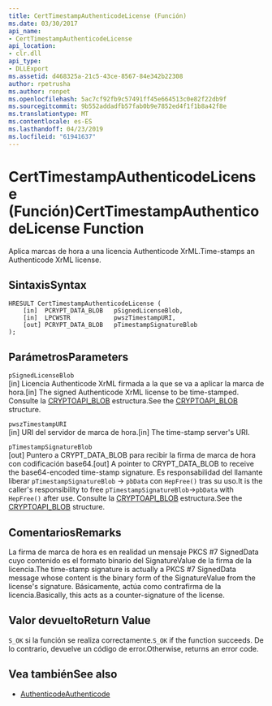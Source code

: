 ```yaml
---
title: CertTimestampAuthenticodeLicense (Función)
ms.date: 03/30/2017
api_name:
- CertTimestampAuthenticodeLicense
api_location:
- clr.dll
api_type:
- DLLExport
ms.assetid: d468325a-21c5-43ce-8567-84e342b22308
author: rpetrusha
ms.author: ronpet
ms.openlocfilehash: 5ac7cf92fb9c57491ff45e664513c0e82f22db9f
ms.sourcegitcommit: 9b552addadfb57fab0b9e7852ed4f1f1b8a42f8e
ms.translationtype: MT
ms.contentlocale: es-ES
ms.lasthandoff: 04/23/2019
ms.locfileid: "61941637"
---
```

# <a name="certtimestampauthenticodelicense-function"></a><span data-ttu-id="7cc9e-102">CertTimestampAuthenticodeLicense (Función)</span><span class="sxs-lookup"><span data-stu-id="7cc9e-102">CertTimestampAuthenticodeLicense Function</span></span>
<span data-ttu-id="7cc9e-103">Aplica marcas de hora a una licencia Authenticode XrML.</span><span class="sxs-lookup"><span data-stu-id="7cc9e-103">Time-stamps an Authenticode XrML license.</span></span>  
  
## <a name="syntax"></a><span data-ttu-id="7cc9e-104">Sintaxis</span><span class="sxs-lookup"><span data-stu-id="7cc9e-104">Syntax</span></span>  
  
```  
HRESULT CertTimestampAuthenticodeLicense (  
    [in]  PCRYPT_DATA_BLOB   pSignedLicenseBlob,  
    [in]  LPCWSTR            pwszTimestampURI,  
    [out] PCRYPT_DATA_BLOB   pTimestampSignatureBlob  
);  
```  
  
## <a name="parameters"></a><span data-ttu-id="7cc9e-105">Parámetros</span><span class="sxs-lookup"><span data-stu-id="7cc9e-105">Parameters</span></span>  
 `pSignedLicenseBlob`  
 <span data-ttu-id="7cc9e-106">[in] Licencia Authenticode XrML firmada a la que se va a aplicar la marca de hora.</span><span class="sxs-lookup"><span data-stu-id="7cc9e-106">[in] The signed Authenticode XrML license to be time-stamped.</span></span> <span data-ttu-id="7cc9e-107">Consulte la [CRYPTOAPI_BLOB](/windows/desktop/api/dpapi/ns-dpapi-_cryptoapi_blob) estructura.</span><span class="sxs-lookup"><span data-stu-id="7cc9e-107">See the [CRYPTOAPI_BLOB](/windows/desktop/api/dpapi/ns-dpapi-_cryptoapi_blob) structure.</span></span>  
  
 `pwszTimestampURI`  
 <span data-ttu-id="7cc9e-108">[in] URI del servidor de marca de hora.</span><span class="sxs-lookup"><span data-stu-id="7cc9e-108">[in] The time-stamp server's URI.</span></span>  
  
 `pTimestampSignatureBlob`  
 <span data-ttu-id="7cc9e-109">[out] Puntero a CRYPT_DATA_BLOB para recibir la firma de marca de hora con codificación base64.</span><span class="sxs-lookup"><span data-stu-id="7cc9e-109">[out] A pointer to CRYPT_DATA_BLOB to receive the base64-encoded time-stamp signature.</span></span> <span data-ttu-id="7cc9e-110">Es responsabilidad del llamante liberar `pTimestampSignatureBlob` -> `pbData` con `HepFree()` tras su uso.</span><span class="sxs-lookup"><span data-stu-id="7cc9e-110">It is the caller's responsibility to free `pTimestampSignatureBlob`->`pbData` with `HepFree()` after use.</span></span> <span data-ttu-id="7cc9e-111">Consulte la [CRYPTOAPI_BLOB](/windows/desktop/api/dpapi/ns-dpapi-_cryptoapi_blob) estructura.</span><span class="sxs-lookup"><span data-stu-id="7cc9e-111">See the [CRYPTOAPI_BLOB](/windows/desktop/api/dpapi/ns-dpapi-_cryptoapi_blob) structure.</span></span>  
  
## <a name="remarks"></a><span data-ttu-id="7cc9e-112">Comentarios</span><span class="sxs-lookup"><span data-stu-id="7cc9e-112">Remarks</span></span>  
 <span data-ttu-id="7cc9e-113">La firma de marca de hora es en realidad un mensaje PKCS #7 SignedData cuyo contenido es el formato binario del SignatureValue de la firma de la licencia.</span><span class="sxs-lookup"><span data-stu-id="7cc9e-113">The time-stamp signature is actually a PKCS #7 SignedData message whose content is the binary form of the SignatureValue from the license's signature.</span></span> <span data-ttu-id="7cc9e-114">Básicamente, actúa como contrafirma de la licencia.</span><span class="sxs-lookup"><span data-stu-id="7cc9e-114">Basically, this acts as a counter-signature of the license.</span></span>  
  
## <a name="return-value"></a><span data-ttu-id="7cc9e-115">Valor devuelto</span><span class="sxs-lookup"><span data-stu-id="7cc9e-115">Return Value</span></span>  
 <span data-ttu-id="7cc9e-116">`S_OK` si la función se realiza correctamente.</span><span class="sxs-lookup"><span data-stu-id="7cc9e-116">`S_OK` if the function succeeds.</span></span> <span data-ttu-id="7cc9e-117">De lo contrario, devuelve un código de error.</span><span class="sxs-lookup"><span data-stu-id="7cc9e-117">Otherwise, returns an error code.</span></span>  
  
## <a name="see-also"></a><span data-ttu-id="7cc9e-118">Vea también</span><span class="sxs-lookup"><span data-stu-id="7cc9e-118">See also</span></span>

- [<span data-ttu-id="7cc9e-119">Authenticode</span><span class="sxs-lookup"><span data-stu-id="7cc9e-119">Authenticode</span></span>](../../../../docs/framework/unmanaged-api/authenticode/index.md)
